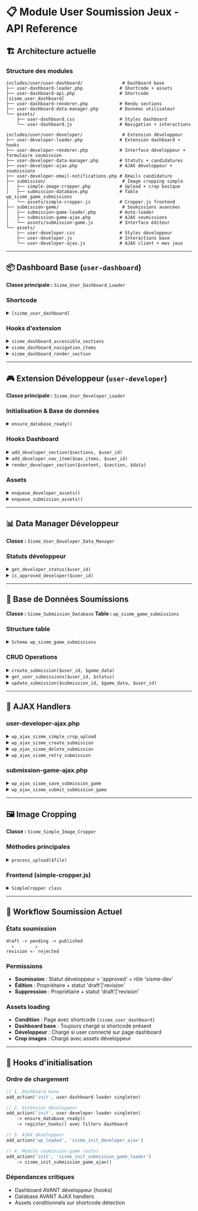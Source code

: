 # 📋 Module User Soumission Jeux - API Reference

## 🏗️ **Architecture actuelle**

### **Structure des modules**
```
includes/user/user-dashboard/               # Dashboard base
├── user-dashboard-loader.php              # Shortcode + assets
├── user-dashboard-api.php                 # Shortcode [sisme_user_dashboard]
├── user-dashboard-renderer.php            # Rendu sections
├── user-dashboard-data-manager.php        # Données utilisateur
└── assets/
    ├── user-dashboard.css                 # Styles dashboard
    └── user-dashboard.js                  # Navigation + interactions

includes/user/user-developer/               # Extension développeur
├── user-developer-loader.php              # Extension dashboard + hooks
├── user-developer-renderer.php            # Interface développeur + formulaire soumission
├── user-developer-data-manager.php        # Statuts + candidatures
├── user-developer-ajax.php                # AJAX développeur + soumissions
├── user-developer-email-notifications.php # Emails candidature
├── submission/                             # Image cropping simple
│   ├── simple-image-cropper.php           # Upload + crop basique
│   ├── submission-database.php            # Table wp_sisme_game_submissions
│   └── assets/simple-cropper.js           # Cropper.js frontend
├── submission-game/                        # Soumissions avancées
│   ├── submission-game-loader.php         # Auto-loader
│   ├── submission-game-ajax.php           # AJAX soumissions
│   └── assets/submission-game.js          # Interface éditeur
└── assets/
    ├── user-developer.css                 # Styles développeur
    ├── user-developer.js                  # Interactions base
    └── user-developer-ajax.js             # AJAX client + mes jeux
```

---

## 📦 **Dashboard Base (`user-dashboard`)**

**Classe principale :** `Sisme_User_Dashboard_Loader`

### Shortcode
<details>
<summary><code>[sisme_user_dashboard]</code></summary>

```php
// Shortcode principal : [sisme_user_dashboard]
// Rendu par: Sisme_User_Dashboard_API::render_dashboard()
// Condition assets: has_shortcode($post->post_content, 'sisme_user_dashboard')
// Assets: user-dashboard.css/js + tokens.css
// Localisation: sismeUserDashboard {ajaxUrl, nonce: sisme_dashboard, currentUserId}
```
</details>

### Hooks d'extension
<details>
<summary><code>sisme_dashboard_accessible_sections</code></summary>

```php
// Hook pour ajouter sections accessibles
// @param array $sections - Sections de base
// @param int $user_id - ID utilisateur 
// @return array - Sections étendues
add_filter('sisme_dashboard_accessible_sections', $callback, 10, 2);
```
</details>

<details>
<summary><code>sisme_dashboard_navigation_items</code></summary>

```php
// Hook pour ajouter items navigation
// @param array $nav_items - Items existants
// @param int $user_id - ID utilisateur
// @return array - Items étendus avec {section, icon, text, badge, class}
add_filter('sisme_dashboard_navigation_items', $callback, 10, 2);
```
</details>

<details>
<summary><code>sisme_dashboard_render_section</code></summary>

```php
// Hook pour rendre sections personnalisées
// @param string $content - Contenu actuel
// @param string $section - Section demandée
// @param array $dashboard_data - Données dashboard
// @return string - HTML de la section
add_filter('sisme_dashboard_render_section', $callback, 10, 3);
```
</details>

---

## 🎮 **Extension Développeur (`user-developer`)**

**Classe principale :** `Sisme_User_Developer_Loader`

### Initialisation & Base de données
<details>
<summary><code>ensure_database_ready()</code></summary>

```php
// S'assure que table wp_sisme_game_submissions existe
// Auto-création si manquante via Sisme_Submission_Database::create_table()
// Appelé dans __construct() du loader
```
</details>

### Hooks Dashboard
<details>
<summary><code>add_developer_section($sections, $user_id)</code></summary>

```php
// Ajoute 'developer' et 'submit-game' (si approved) aux sections
// Hook: sisme_dashboard_accessible_sections
// Condition: is_user_logged_in()
```
</details>

<details>
<summary><code>add_developer_nav_item($nav_items, $user_id)</code></summary>

```php
// Ajoute navigation selon statut développeur
// Hook: sisme_dashboard_navigation_items
// Statuts retournés:
// - none: 📝 "Devenir Développeur"
// - pending: ⏳ "Candidature en cours" + badge "1"
// - approved: 🎮 "Mes Jeux"  
// - rejected: ❌ "Candidature rejetée"
```
</details>

<details>
<summary><code>render_developer_section($content, $section, $data)</code></summary>

```php
// Rendu sections 'developer' et 'submit-game'
// Hook: sisme_dashboard_render_section
// Délègue à: Sisme_User_Developer_Renderer
// Section 'submit-game': render_submit_game_section() avec crop test
```
</details>

### Assets
<details>
<summary><code>enqueue_developer_assets()</code></summary>

```php
// Assets: user-developer.css/js + user-developer-ajax.js
// Condition: should_load_assets() -> shortcode dashboard dans post_content
// Localisation: sismeAjax {ajaxurl, nonce: sisme_developer_nonce, currentUserId}
// Hook: wp_enqueue_scripts
```
</details>

<details>
<summary><code>enqueue_submission_assets()</code></summary>

```php
// Assets crop: cropper.min.css/js (CDN) + simple-cropper.js
// Dépendances: ['cropperjs', 'jquery']
// Localisation: sismeAjax {ajaxurl, nonce: sisme_developer_nonce}
// Hook: wp_enqueue_scripts
```
</details>

---

## 📊 **Data Manager Développeur**

**Classe :** `Sisme_User_Developer_Data_Manager`

### Statuts développeur
<details>
<summary><code>get_developer_status($user_id)</code></summary>

```php
// @return string 'none'|'pending'|'approved'|'rejected'
// Source: get_user_meta($user_id, 'sisme_developer_status', true)
// Défaut: 'none'
```
</details>

<details>
<summary><code>is_approved_developer($user_id)</code></summary>

```php
// @return bool - True si statut = 'approved' ET rôle 'sisme-dev'
// Utilisé pour: permissions soumission jeux
```
</details>

---

## 💾 **Base de Données Soumissions**

**Classe :** `Sisme_Submission_Database`
**Table :** `wp_sisme_game_submissions`

### Structure table
<details>
<summary><code>Schema wp_sisme_game_submissions</code></summary>

```sql
CREATE TABLE wp_sisme_game_submissions (
    id bigint(20) unsigned NOT NULL AUTO_INCREMENT,
    user_id bigint(20) unsigned NOT NULL,
    game_data longtext NOT NULL,
    status enum('draft','pending','published','rejected','revision') DEFAULT 'draft',
    admin_user_id bigint(20) unsigned DEFAULT NULL,
    admin_notes text DEFAULT NULL,
    created_at datetime DEFAULT CURRENT_TIMESTAMP,
    updated_at datetime DEFAULT CURRENT_TIMESTAMP ON UPDATE CURRENT_TIMESTAMP,
    submitted_at datetime DEFAULT NULL,
    published_at datetime DEFAULT NULL,
    PRIMARY KEY (id),
    FOREIGN KEY (user_id) REFERENCES wp_users(ID) ON DELETE CASCADE
);
```
</details>

### CRUD Operations
<details>
<summary><code>create_submission($user_id, $game_data)</code></summary>

```php
// Créer nouvelle soumission
// @param int $user_id - ID développeur approuvé
// @param array $game_data - Données jeu (JSON stocké)
// @return int|WP_Error - ID soumission ou erreur
// Validation: limits + permissions
```
</details>

<details>
<summary><code>get_user_submissions($user_id, $status)</code></summary>

```php
// Récupérer soumissions utilisateur
// @param int $user_id
// @param string|null $status - Filtrer par statut (optionnel)
// @return array - Objets soumission avec game_data_decoded
```
</details>

<details>
<summary><code>update_submission($submission_id, $game_data, $user_id)</code></summary>

```php
// Mettre à jour soumission
// @param int $submission_id
// @param array $game_data - Nouvelles données
// @param int $user_id - Propriétaire (sécurité)
// @return bool|WP_Error
```
</details>

---

## 🔄 **AJAX Handlers**

### user-developer-ajax.php
<details>
<summary><code>wp_ajax_sisme_simple_crop_upload</code></summary>

```php
// Handler: sisme_handle_simple_crop_upload()
// Nonce: sisme_developer_nonce  
// Classe: Sisme_Simple_Image_Cropper::process_upload()
// Retour: {attachment_id, url, message}
```
</details>

<details>
<summary><code>wp_ajax_sisme_create_submission</code></summary>

```php
// Handler: sisme_ajax_create_submission()
// Crée nouvelle soumission draft
// Retour: {submission_id, message}
```
</details>

<details>
<summary><code>wp_ajax_sisme_delete_submission</code></summary>

```php
// Handler: sisme_ajax_delete_submission()
// Supprime soumission (draft/revision uniquement)
// Validation: ownership + status
```
</details>

<details>
<summary><code>wp_ajax_sisme_retry_submission</code></summary>

```php
// Handler: sisme_ajax_retry_submission()
// Copie soumission rejetée vers nouveau draft
// Ajoute metadata: retry_count, original_submission_id
```
</details>

### submission-game-ajax.php
<details>
<summary><code>wp_ajax_sisme_save_submission_game</code></summary>

```php
// Handler: sisme_ajax_save_submission_game()
// Sauvegarde draft avec validation
// Fonction: sisme_validate_submission_game_data()
```
</details>

<details>
<summary><code>wp_ajax_sisme_submit_submission_game</code></summary>

```php
// Handler: sisme_ajax_submit_submission_game()
// Draft -> pending pour validation admin
// Update status + submitted_at timestamp
```
</details>

---

## 🖼️ **Image Cropping**

**Classe :** `Sisme_Simple_Image_Cropper`

### Méthodes principales
<details>
<summary><code>process_upload($file)</code></summary>

```php
// Upload + validation basique
// @param array $file - $_FILES['image']
// @return int|WP_Error - attachment_id
// Limite: 5MB, types: JPG/PNG
```
</details>

### Frontend (simple-cropper.js)
<details>
<summary><code>SimpleCropper class</code></summary>

```javascript
// Initialisation: new SimpleCropper(containerId)
// Dépendances: Cropper.js (CDN)
// Ratio fixe: 920/430 (cover horizontale)
// Upload AJAX: action 'sisme_simple_crop_upload'
// Events: imageProcessed avec {url, attachmentId}
```
</details>

---

## 🎯 **Workflow Soumission Actuel**

### États soumission
```
draft -> pending -> published
  ↓        ↓         
revision <- rejected
```

### Permissions
- **Soumission** : Statut développeur = 'approved' + rôle 'sisme-dev'
- **Édition** : Propriétaire + statut 'draft'|'revision'
- **Suppression** : Propriétaire + statut 'draft'|'revision'

### Assets loading
- **Condition** : Page avec shortcode `[sisme_user_dashboard]`
- **Dashboard base** : Toujours chargé si shortcode présent
- **Développeur** : Chargé si user connecté sur page dashboard
- **Crop images** : Chargé avec assets développeur

---

## 🚀 **Hooks d'initialisation**

### Ordre de chargement
```php
// 1. Dashboard base
add_action('init', user-dashboard-loader singleton)

// 2. Extension développeur  
add_action('init', user-developer-loader singleton)
    -> ensure_database_ready()
    -> register_hooks() avec filters dashboard

// 3. AJAX développeur
add_action('wp_loaded', 'sisme_init_developer_ajax')

// 4. Module soumission-game (auto)
add_action('init', 'sisme_init_submission_game_loader')
    -> sisme_init_submission_game_ajax()
```

### Dépendances critiques
- Dashboard AVANT développeur (hooks)
- Database AVANT AJAX handlers
- Assets conditionnels sur shortcode détection